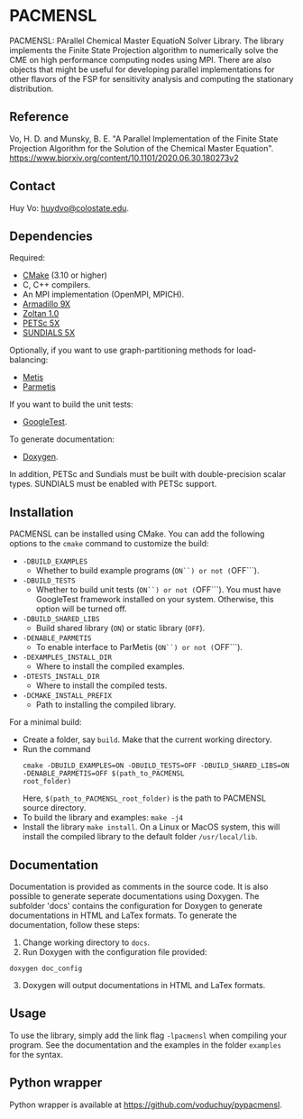 # PACMENSL

PACMENSL: PArallel Chemical Master EquatioN Solver Library. The library implements the Finite State Projection algorithm to numerically solve the CME on high performance computing nodes using MPI. There are also objects that might be useful for developing parallel implementations for other flavors of the FSP for sensitivity analysis and computing the stationary distribution.

## Reference

Vo, H. D. and Munsky, B. E. "A Parallel Implementation of the Finite State Projection Algorithm for the Solution of the Chemical Master Equation". https://www.biorxiv.org/content/10.1101/2020.06.30.180273v2

## Contact

Huy Vo: huydvo@colostate.edu.

## Dependencies

Required:
* [CMake](https://cmake.org/download/) (3.10 or higher) 
* C, C++ compilers.
* An MPI implementation (OpenMPI, MPICH).
* [Armadillo 9X](http://arma.sourceforge.net/download.html)
* [Zoltan 1.0](https://github.com/trilinos/Trilinos/tree/master/packages/zoltan)
* [PETSc 5X](https://www.mcs.anl.gov/petsc/download/)
* [SUNDIALS 5X](https://computation.llnl.gov/projects/sundials/sundials-software)

Optionally, if you want to use graph-partitioning methods for load-balancing:
* [Metis](http://glaros.dtc.umn.edu/gkhome/metis/metis/download)
* [Parmetis](http://glaros.dtc.umn.edu/gkhome/metis/parmetis/download)

If you want to build the unit tests:
* [GoogleTest](https://github.com/google/googletest).

To generate documentation:
* [Doxygen](https://www.doxygen.nl/index.html).

In addition, PETSc and Sundials must be built with double-precision scalar types. SUNDIALS must be enabled with PETSc support.

## Installation

PACMENSL can be installed using CMake. You can add the following options to the ```cmake``` command to customize the
 build:
 
 * ```-DBUILD_EXAMPLES```
    * Whether to build example programs (```ON``) or not (```OFF```).
 * ```-DBUILD_TESTS```
    * Whether to build unit tests (```ON``) or not (```OFF```). You must have GoogleTest framework installed on your
     system. Otherwise, this option will be turned off.
 * ```-DBUILD_SHARED_LIBS```
    * Build shared library (```ON```) or static library (```OFF```).
 * ```-DENABLE_PARMETIS```
    * To enable interface to ParMetis (```ON``) or not (```OFF```).
 * ```-DEXAMPLES_INSTALL_DIR```
    * Where to install the compiled examples.
 * ```-DTESTS_INSTALL_DIR```
    * Where to install the compiled tests.
 * ```-DCMAKE_INSTALL_PREFIX```
    * Path to installing the compiled library.

For a minimal build:
* Create a folder, say ```build```. Make that the current working directory.
* Run the command 
    ``` 
   cmake -DBUILD_EXAMPLES=ON -DBUILD_TESTS=OFF -DBUILD_SHARED_LIBS=ON -DENABLE_PARMETIS=OFF $(path_to_PACMENSL
   root_folder)
    ```        
  Here, ```$(path_to_PACMENSL_root_folder)``` is the path to PACMENSL source directory.
* To build the library and examples:
    ```make -j4```
* Install the library ```make install```. On a Linux or MacOS system, this will install the compiled library to the
 default folder ```/usr/local/lib```.

## Documentation
Documentation is provided as comments in the source code. It is also possible to generate seperate documentations using Doxygen. The subfolder 'docs' contains the configuration for Doxygen to generate documentations in HTML and LaTex formats. To generate the documentation, follow these steps:
1. Change working directory to `docs`.
2. Run Doxygen with the configuration file provided: 
```
doxygen doc_config
```
3. Doxygen will output documentations in HTML and LaTex formats. 

## Usage 
To use the library, simply add the link flag ```-lpacmensl``` when compiling your program. See the 
 documentation and the examples in the folder ```examples``` for the syntax.

## Python wrapper
Python wrapper is available at https://github.com/voduchuy/pypacmensl. 
 

